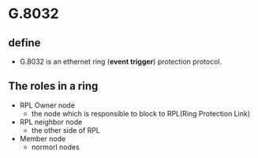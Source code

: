 # G.8032
 ## define
  * G.8032 is an ethernet ring (**event trigger**) protection protocol.
 
 ## The roles in a ring
 * RPL Owner node
   * the node which is responsible to block to RPL(Ring Protection Link)
 * RPL neighbor node
   * the other side of RPL
 * Member node
   * normorl nodes
